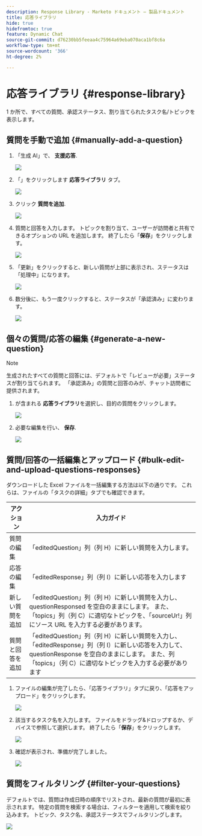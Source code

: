 ```yaml
---
description: Response Library - Marketo ドキュメント – 製品ドキュメント
title: 応答ライブラリ
hide: true
hidefromtoc: true
feature: Dynamic Chat
source-git-commit: d76230bb5feeaa4c75964a69eba070aca1bf8c6a
workflow-type: tm+mt
source-wordcount: '366'
ht-degree: 2%

---
```


# 応答ライブラリ {#response-library}

1 か所で、すべての質問、承認ステータス、割り当てられたタスク名/トピックを表示します。

## 質問を手動で追加 {#manually-add-a-question}

1. 「生成 AI」で、 **支援応答**.

   ![](assets/response-library-1.png)

1. 「」をクリックします **応答ライブラリ** タブ。

   ![](assets/response-library-2.png)

1. クリック **質問を追加**.

   ![](assets/response-library-3.png)

1. 質問と回答を入力します。 トピックを割り当て、ユーザーが訪問者と共有できるオプションの URL を追加します。 終了したら「**保存**」をクリックします。

   ![](assets/response-library-4.png)

1. 「更新」をクリックすると、新しい質問が上部に表示され、ステータスは「処理中」になります。

   ![](assets/response-library-5.png)

1. 数分後に、もう一度クリックすると、ステータスが「承認済み」に変わります。

   ![](assets/response-library-6.png)

## 個々の質問/応答の編集 {#generate-a-new-question}

>[!NOTE]
>
>生成されたすべての質問と回答には、デフォルトで「レビューが必要」ステータスが割り当てられます。 「承認済み」の質問と回答のみが、チャット訪問者に提供されます。

1. が含まれる **応答ライブラリ**&#x200B;を選択し、目的の質問をクリックします。

   ![](assets/response-library-7.png)

1. 必要な編集を行い、 **保存**.

   ![](assets/response-library-8.png)

## 質問/回答の一括編集とアップロード {#bulk-edit-and-upload-questions-responses}

ダウンロードした Excel ファイルを一括編集する方法は以下の通りです。 これらは、ファイルの「タスクの詳細」タブでも確認できます。

<table>
<thead>
  <tr>
    <th>アクション</th>
    <th>入力ガイド</th>
  </tr>
</thead>
<tbody>
  <tr>
    <td>質問の編集</td>
    <td>「editedQuestion」列（列 H）に新しい質問を入力します。</td>
  </tr>
  <tr>
    <td>応答の編集</td>
    <td>「editedResponse」列（列 I）に新しい応答を入力します</td>
  </tr>
  <tr>
    <td>新しい質問を追加</td>
    <td>「editedQuestion」列（列 H）に新しい質問を入力し、questionResponsed を空白のままにします。 また、「topics」列（列 C）に適切なトピックを、「sourceUr!」列にソース URL を入力する必要があります。</td>
  </tr>
  <tr>
    <td>質問と回答を追加</td>
    <td>「editedQuestion」列（列 H）に新しい質問を入力し、「editedResponse」列（列 I）に新しい応答を入力して、questionResponse を空白のままにします。 また、列「topics」（列 C）に適切なトピックを入力する必要があります</td>
  </tr>
</tbody>
</table>

1. ファイルの編集が完了したら、「応答ライブラリ」タブに戻り、「応答をアップロード」をクリックします。

   ![](assets/response-library-9.png)

1. 該当するタスク名を入力します。 ファイルをドラッグ&amp;ドロップするか、デバイスで参照して選択します。 終了したら「**保存**」をクリックします。

   ![](assets/response-library-10.png)

1. 確認が表示され、準備が完了しました。

   ![](assets/response-library-11.png)

## 質問をフィルタリング {#filter-your-questions}

デフォルトでは、質問は作成日時の順序でリストされ、最新の質問が最初に表示されます。 特定の質問を検索する場合は、フィルターを適用して検索を絞り込みます。 トピック、タスク名、承認ステータスでフィルタリングします。

![](assets/response-library-12.png)
